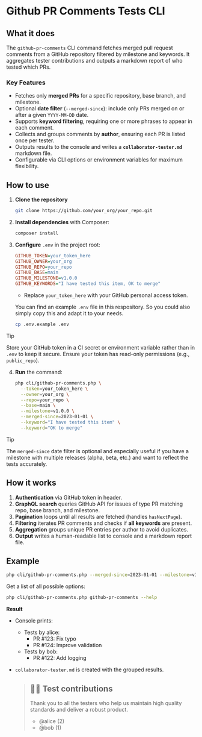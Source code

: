 # Github PR Comments Tests CLI

## What it does

The `github-pr-comments` CLI command fetches merged pull request comments from a GitHub repository filtered by milestone and keywords. It aggregates tester contributions and outputs a markdown report of who tested which PRs.

### Key Features
- Fetches only **merged PRs** for a specific repository, base branch, and milestone.
- Optional **date filter** (`--merged-since`): include only PRs merged on or after a given `YYYY-MM-DD` date.
- Supports **keyword filtering**, requiring one or more phrases to appear in each comment.  
- Collects and groups comments by **author**, ensuring each PR is listed once per tester.  
- Outputs results to the console and writes a **`collaborator-tester.md`** markdown file.  
- Configurable via CLI options or environment variables for maximum flexibility.  

## How to use

1. **Clone the repository**
    ```bash
    git clone https://github.com/your_org/your_repo.git
    ```

2. **Install dependencies** with Composer:
   ```bash
   composer install
   ```

3. **Configure** `.env` in the project root:
   ```ini
   GITHUB_TOKEN=your_token_here
   GITHUB_OWNER=your_org
   GITHUB_REPO=your_repo
   GITHUB_BASE=main
   GITHUB_MILESTONE=v1.0.0
   GITHUB_KEYWORDS="I have tested this item, OK to merge"
   ```
    - Replace `your_token_here` with your GitHub personal access token.

   You can find an example `.env` file in this respository. So you could also simply copy this and adapt it to your needs.

   ```bash
   cp .env.example .env
   ```
  > [!TIP]
  > Store your GitHub token in a CI secret or environment variable rather than in `.env` to keep it secure. Ensure your token has read-only permissions (e.g., `public_repo`).

4. **Run** the command:
   ```bash
   php cli/github-pr-comments.php \
     --token=your_token_here \
     --owner=your_org \
     --repo=your_repo \
     --base=main \
     --milestone=v1.0.0 \
     --merged-since=2023-01-01 \
     --keyword="I have tested this item" \
     --keyword="OK to merge"
   ```

  > [!TIP]
  > The `merged-since` date filter is optional and especially useful if you have a milestone with multiple releases (alpha, beta, etc.) and want to reflect the tests accurately.

## How it works

1. **Authentication** via GitHub token in header.
2. **GraphQL search** queries GitHub API for issues of type PR matching repo, base branch, and milestone.
3. **Pagination** loops until all results are fetched (handles `hasNextPage`).
4. **Filtering** iterates PR comments and checks if **all keywords** are present.
5. **Aggregation** groups unique PR entries per author to avoid duplicates.
6. **Output** writes a human-readable list to console and a markdown report file.

## Example

```bash
php cli/github-pr-comments.php --merged-since=2023-01-01 --milestone=v1.0.0 --keyword="tested" --keyword="LGTM"
```

Get a list of all possible options:
```bash
php cli/github-pr-comments.php github-pr-comments --help
```

**Result**
- Console prints:
  - Tests by alice:
    - PR #123: Fix typo
    - PR #124: Improve validation
  - Tests by bob:
    - PR #122: Add logging

- `collaborator-tester.md` is created with the grouped results.

  > ## :technologist: Test contributions
  > Thank you to all the testers who help us maintain high quality standards and deliver a robust product.
  > 
  > - @alice (2)
  > - @bob (1)
